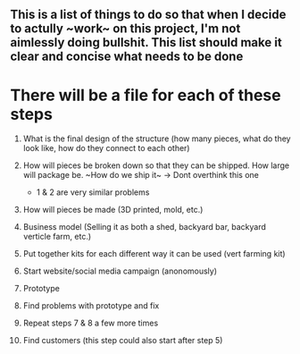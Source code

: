 ## This is a list of things to do so that when I decide to actully ~work~ on this project, I'm not aimlessly doing bullshit. This list should make it clear and concise what needs to be done

# There will be a file for each of these steps

1. What is the final design of the structure (how many pieces, what do they look like, how do they connect to each other)

2. How will pieces be broken down so that they can be shipped. How large will package be. ~How do we ship it~  -> Dont overthink this one 
    - 1 & 2 are very similar problems

3. How will pieces be made (3D printed, mold, etc.)

4. Business model (Selling it as both a shed, backyard bar, backyard verticle farm, etc.)

5. Put together kits for each different way it can be used (vert farming kit)

6. Start website/social media campaign (anonomously) 

7. Prototype

8. Find problems with prototype and fix

9. Repeat steps 7 & 8 a few more times

10. Find customers (this step could also start after step 5)

